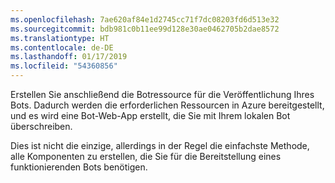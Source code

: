 ```yaml
---
ms.openlocfilehash: 7ae620af84e1d2745cc71f7dc08203fd6d513e32
ms.sourcegitcommit: bdb981c0b11ee99d128e30ae0462705b2dae8572
ms.translationtype: HT
ms.contentlocale: de-DE
ms.lasthandoff: 01/17/2019
ms.locfileid: "54360856"
---
```

Erstellen Sie anschließend die Botressource für die Veröffentlichung Ihres Bots. Dadurch werden die erforderlichen Ressourcen in Azure bereitgestellt, und es wird eine Bot-Web-App erstellt, die Sie mit Ihrem lokalen Bot überschreiben.

Dies ist nicht die einzige, allerdings in der Regel die einfachste Methode, alle Komponenten zu erstellen, die Sie für die Bereitstellung eines funktionierenden Bots benötigen.